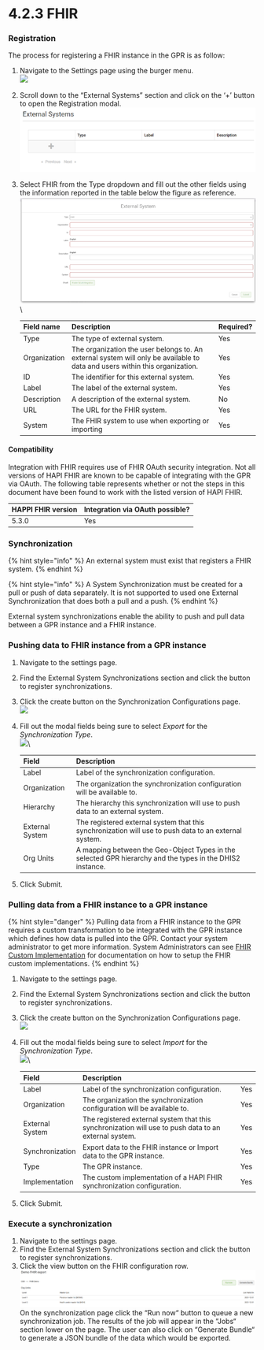 # 4.2.3 FHIR

### Registration

The process for registering a FHIR instance in the GPR is as follow:

1. Navigate to the Settings page using the burger menu.\
   ![](https://lh3.googleusercontent.com/Mjs1dPobR-fLkJrgb4GVHyS4\_mCR0stID7QYzh2ZCnPtCuwa0wlL8Sr2LYlyK2XVmCBYX5-HTMnaUn2SiDDg1ICZ9iH5E4KGUL-HnnZ692GVAS0\_E4aqULXWF4\_XgzAzqm5YBvWyGcF48XPJQvfWSpHISabhWwaZeKh3Byz2ETT3zkZVcE6Au1gP)
2. Scroll down to the “External Systems” section and click on the ‘+’ button to open the Registration modal.\
   ![](<../../../../.gitbook/assets/image (62).png>)
3.  Select FHIR from the Type dropdown and fill out the other fields using the information reported in the table below the figure as reference.\
    ![](<../../../../.gitbook/assets/image (65).png>)\


    | Field name   | Description                                                                                                                 | Required? |
    | ------------ | --------------------------------------------------------------------------------------------------------------------------- | --------- |
    | Type         | The type of external system.                                                                                                | Yes       |
    | Organization | The organization the user belongs to. An external system will only be available to data and users within this organization. | Yes       |
    | ID           | The identifier for this external system.                                                                                    | Yes       |
    | Label        | The label of the external system.                                                                                           | Yes       |
    | Description  | A description of the external system.                                                                                       | No        |
    | URL          | The URL for the FHIR system.                                                                                                | Yes       |
    | System       | The FHIR system to use when exporting or importing                                                                          | Yes       |

#### Compatibility

Integration with FHIR requires use of FHIR OAuth security integration. Not all versions of HAPI FHIR are known to be capable of integrating with the GPR via OAuth. The following table represents whether or not the steps in this document have been found to work with the listed version of HAPI FHIR.

| HAPPI FHIR version | Integration via OAuth possible? |
| ------------------ | ------------------------------- |
| 5.3.0              | Yes                             |

### Synchronization

{% hint style="info" %}
An external system must exist that registers a FHIR system.
{% endhint %}

{% hint style="info" %}
A System Synchronization must be created for a pull or push of data separately. It is not supported to used one External Synchronization that does both a pull and a push.
{% endhint %}

External system synchronizations enable the ability to push and pull data between a GPR instance and a FHIR instance.&#x20;

### Pushing data to FHIR instance from a GPR instance <a href="#pushing-data-to-fhir-from-the-cgr" id="pushing-data-to-fhir-from-the-cgr"></a>

1. Navigate to the settings page.&#x20;
2. Find the External System Synchronizations section and click the button to register synchronizations.&#x20;
3. Click the create button on the Synchronization Configurations page.\
   ![](https://lh4.googleusercontent.com/266T4bH2\_5Q0C-oJ1VxvtdZIwrlnZM750n0HvEVnddkht0vxVNv4k9bB9KlynvGxsSERlUUUeQQ-SGAIu7UPj75ceWZelha7PrMPFF25YTiIEsHyecXZ1OLfyBVb4Dhc1WMaBdHK9aZpZpSh0kkQ2xZycnOmRF25kEiG7z7kFvZxr2DclU8x\_A9Fxg)
4.  Fill out the modal fields being sure to select _Export_ for the _Synchronization Type_.\
    ![](https://lh5.googleusercontent.com/AfRlLQbwACdLGEmRY122lJP29CPQ\_12zQiL9bAtMLzmKFI5EQG8y-RWip-HeXth9jb6nl\_eK5kRvmF7Jmg79pyFbIQPj-9-Hamv5R\_bJhA-jH6-8UhSugFF5M-KydNPJBU5lVe-lMJ4iDCjBANGxN-GRA66uF9GUq9PvnD49zGBJmc9yyrw2klgTKg)\


    | Field           | Description                                                                                               |
    | --------------- | --------------------------------------------------------------------------------------------------------- |
    | Label           | Label of the synchronization configuration.                                                               |
    | Organization    | The organization the synchronization configuration will be available to.                                  |
    | Hierarchy       | The hierarchy this synchronization will use to push data to an external system.                           |
    | External System | The registered external system that this synchronization will use to push data to an external system.     |
    | Org Units       | A mapping between the Geo-Object Types in the selected GPR hierarchy and the types in the DHIS2 instance. |


5. Click Submit.

### Pulling data from a FHIR instance to a GPR instance

{% hint style="danger" %}
Pulling data from a FHIR instance to the GPR requires a custom transformation to be integrated with the GPR instance which defines how data is pulled into the GPR. Contact your system administrator to get more information. System Administrators can see [FHIR Custom Implementation](../../3-deployment-and-setup/3.7-fhir-custom-implementation.md) for documentation on how to setup the FHIR custom implementations.
{% endhint %}

1. Navigate to the settings page.
2. Find the External System Synchronizations section and click the button to register synchronizations.
3. Click the create button on the Synchronization Configurations page.\
   ![](https://lh4.googleusercontent.com/266T4bH2\_5Q0C-oJ1VxvtdZIwrlnZM750n0HvEVnddkht0vxVNv4k9bB9KlynvGxsSERlUUUeQQ-SGAIu7UPj75ceWZelha7PrMPFF25YTiIEsHyecXZ1OLfyBVb4Dhc1WMaBdHK9aZpZpSh0kkQ2xZycnOmRF25kEiG7z7kFvZxr2DclU8x\_A9Fxg)
4.  Fill out the modal fields being sure to select _Import_ for the _Synchronization Type_.\
    ![](https://lh5.googleusercontent.com/exnu4HLjcpICJ4BE2i5AbridnGwmjkNmnrnr215Q60CB8oh3\_Tc7iXgBKhRgtmFhli\_5BVdDLN1\_ZCrTDBL-hm5RGwUSeSTLlEP-L50gP3H80Gjg1\_W\_88I2TNuXW\_RLv5s92K31PAGePNMdcIsJ2Sm5Jly0sbqIgolm1QrZ8ZJkkHSuXZu9Bss8sA)\


    | Field           | Description                                                                                           |     |
    | --------------- | ----------------------------------------------------------------------------------------------------- | --- |
    | Label           | Label of the synchronization configuration.                                                           | Yes |
    | Organization    | The organization the synchronization configuration will be available to.                              | Yes |
    | External System | The registered external system that this synchronization will use to push data to an external system. | Yes |
    | Synchronization | Export data to the FHIR instance or Import data to the GPR instance.                                  | Yes |
    | Type            | The GPR instance.                                                                                     | Yes |
    | Implementation  | The custom implementation of a HAPI FHIR synchronization configuration.                               | Yes |


5. Click Submit.

### Execute a synchronization <a href="#execute-a-synchronization" id="execute-a-synchronization"></a>

1. Navigate to the settings page.
2. Find the External System Synchronizations section and click the button to register synchronizations.
3. Click the view button on the FHIR configuration row.\
   ![](<../../../../.gitbook/assets/image (72).png>)\
   On the synchronization page click the “Run now“ button to queue a new synchronization job. The results of the job will appear in the “Jobs“ section lower on the page. The user can also click on “Generate Bundle“ to generate a JSON bundle of the data which would be exported.



